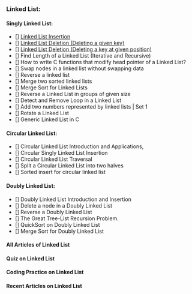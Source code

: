 ### Linked List:

#### Singly Linked List:
 
 - []  [Linked List Insertion](https://www.geeksforgeeks.org/linked-list-set-3-deleting-node/)
 - []  [Linked List Deletion (Deleting a given key)](https://www.geeksforgeeks.org/delete-a-linked-list-node-at-a-given-position/)
 - []  [Linked List Deletion (Deleting a key at given position)](https://www.geeksforgeeks.org/delete-a-linked-list-node-at-a-given-position/)
 - []  Find Length of a Linked List (Iterative and Recursive)
 - []  How to write C functions that modify head pointer of a Linked List?
 - []  Swap nodes in a linked list without swapping data
 - []  Reverse a linked list
 - []  Merge two sorted linked lists
 - []  Merge Sort for Linked Lists
 - []  Reverse a Linked List in groups of given size
 - []  Detect and Remove Loop in a Linked List
 - []  Add two numbers represented by linked lists | Set 1
 - []  Rotate a Linked List
 - []  Generic Linked List in C

#### Circular Linked List:

 - []  Circular Linked List Introduction and Applications,
 - []  Circular Singly Linked List Insertion
 - []  Circular Linked List Traversal
 - []  Split a Circular Linked List into two halves
 - []  Sorted insert for circular linked list

#### Doubly Linked List:
 - [] Doubly Linked List Introduction and Insertion
 - [] Delete a node in a Doubly Linked List
 - [] Reverse a Doubly Linked List
 - [] The Great Tree-List Recursion Problem.
 - [] QuickSort on Doubly Linked List
 - [] Merge Sort for Doubly Linked List

#### All Articles of Linked List
#### Quiz on Linked List
#### Coding Practice on Linked List
#### Recent Articles on Linked List

